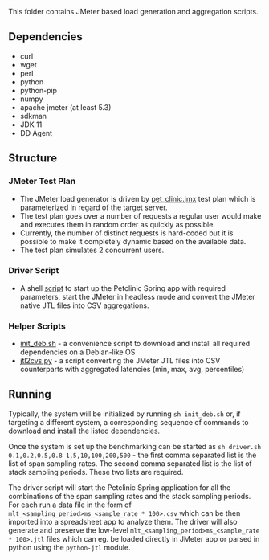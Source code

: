 This folder contains JMeter based load generation and aggregation scripts.

## Dependencies
* curl
* wget
* perl
* python
* python-pip
* numpy
* apache jmeter (at least 5.3)
* sdkman
* JDK 11
* DD Agent

## Structure
### JMeter Test Plan
* The JMeter load generator is driven by [pet_clinic.jmx](pet_clinic.jmx) test plan which is 
parameterized in regard of the target server. 
* The test plan goes over a number of requests a regular user would make and executes them in random order as quickly as possible.
* Currently, the number of distinct requests is hard-coded but it is possible to make it completely dynamic based on the available data. 
* The test plan simulates 2 concurrent users.

### Driver Script
* A shell [script](driver.sh) to start up the Petclinic Spring app with required parameters, start
the JMeter in headless mode and convert the JMeter native JTL files into CSV aggregations.

### Helper Scripts
* [init_deb.sh](init_deb.sh) - a convenience script to download and install all required dependencies on a Debian-like OS
* [jtl2cvs.py](jtl2cvs.py) - a script converting the JMeter JTL files into CSV counterparts with aggregated latencies (min, max, avg, percentiles)

## Running
Typically, the system will be initialized by running `sh init_deb.sh` or, if targeting a different system,
a corresponding sequence of commands to download and install the listed dependencies.

Once the system is set up the benchmarking can be started as `sh driver.sh 0.1,0.2,0.5,0.8 1,5,10,100,200,500` - 
the first comma separated list is the list of span sampling rates. The second comma separated list is the list
of stack sampling periods. These two lists are required.

The driver script will start the Petclinic Spring application for all the combinations of the span sampling rates
and the stack sampling periods. For each run a data file in the form of `mlt_<sampling_period>ms_<sample_rate * 100>.csv` 
which can be then imported into a spreadsheet app to analyze them. The driver will also generate and
preserve the low-level `mlt_<sampling_period>ms_<sample_rate * 100>.jtl` files which can eg. be loaded
directly in JMeter app or parsed in python using the `python-jtl` module.
